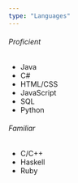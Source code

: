 ```yaml
---
type: "Languages"
---
```

###### Proficient
* Java
* C#
* HTML/CSS
* JavaScript
* SQL
* Python

###### Familiar
* C/C++
* Haskell
* Ruby
